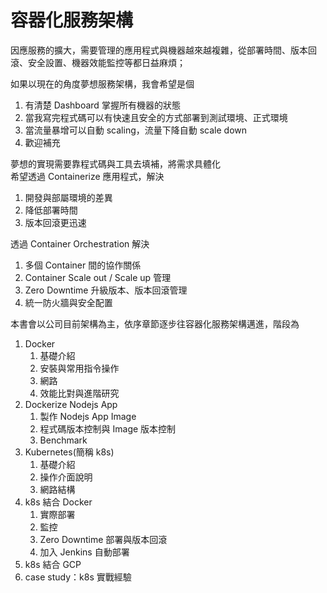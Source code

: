 # 容器化服務架構

因應服務的擴大，需要管理的應用程式與機器越來越複雜，從部署時間、版本回滾、安全設置、機器效能監控等都日益麻煩；

如果以現在的角度夢想服務架構，我會希望是個

1. 有清楚 Dashboard 掌握所有機器的狀態
2. 當我寫完程式碼可以有快速且安全的方式部署到測試環境、正式環境
3. 當流量暴增可以自動 scaling，流量下降自動 scale down
4. 歡迎補充

夢想的實現需要靠程式碼與工具去填補，將需求具體化  
希望透過 Containerize 應用程式，解決

1. 開發與部屬環境的差異
2. 降低部署時間
3. 版本回滾更迅速

透過 Container Orchestration 解決

1. 多個 Container 間的協作關係
2. Container Scale out / Scale up 管理
3. Zero Downtime 升級版本、版本回滾管理
4. 統一防火牆與安全配置

本書會以公司目前架構為主，依序章節逐步往容器化服務架構邁進，階段為

1. Docker 
   1. 基礎介紹
   2. 安裝與常用指令操作
   3. 網路
   4. 效能比對與進階研究
2. Dockerize Nodejs App
   1. 製作 Nodejs App Image
   2. 程式碼版本控制與 Image 版本控制
   3. Benchmark
3. Kubernetes\(簡稱 k8s\)
   1. 基礎介紹
   2. 操作介面說明
   3. 網路結構
4. k8s 結合 Docker
   1. 實際部署
   2. 監控
   3. Zero Downtime 部署與版本回滾
   4. 加入 Jenkins 自動部署
5. k8s 結合 GCP
6. case study：k8s 實戰經驗



